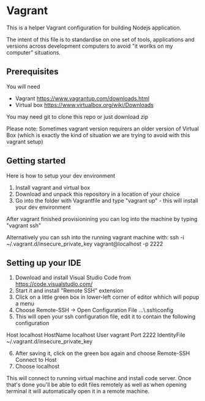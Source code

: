 # Vagrant

This is a helper Vagrant configuration for building Nodejs application.

The intent of this file is to standardise on one set of tools, applications 
and versions across development computers to avoid "it worlks on my computer" situations.

## Prerequisites
You will need
* Vagrant https://www.vagrantup.com/downloads.html
* Virtual box https://www.virtualbox.org/wiki/Downloads

You may need git to clone this repo or just download zip

Please note: Sometimes vagrant version requirers an older version of Virtual Box 
(which is exactly the kind of situation we are trying to avoid with this vagrant setup)

## Getting started
Here is how to setup your dev environment

1. Install vagrant and virtual box
2. Download and unpack this repository in a location of your choice
3. Go into the folder with Vagrantfile and type "vagrant up" - this will install your dev environment

After vagrant finished provisionining you can log into the machine by typing "vagrant ssh"

Alternatively you can ssh into the running vagrant machine with: ssh -i ~/.vagrant.d/insecure_private_key vagrant@localhost -p 2222

## Setting up your IDE

1. Download and install Visual Studio Code from https://code.visualstudio.com/
2. Start it and install "Remote SSH" extension
3. Click on a little green box in lower-left corner of editor whhich will popup a menu
4. Choose Remote-SSH -> Open Configuration File ...\\.ssh\config
5. This will open your ssh configuration file, edit it to contain the following configuration

Host localhost
  HostName localhost
  User vagrant
  Port 2222
  IdentityFile ~/.vagrant.d/insecure_private_key

6. After saving it, click on the green box again and choose Remote-SSH Connect to Host
7. Choose localhost

This will connect to running virtual machine and install code server. Once that's done 
you'll be able to edit files remotely as well as when opening terminal it will
automatically open it in a remote machine.

